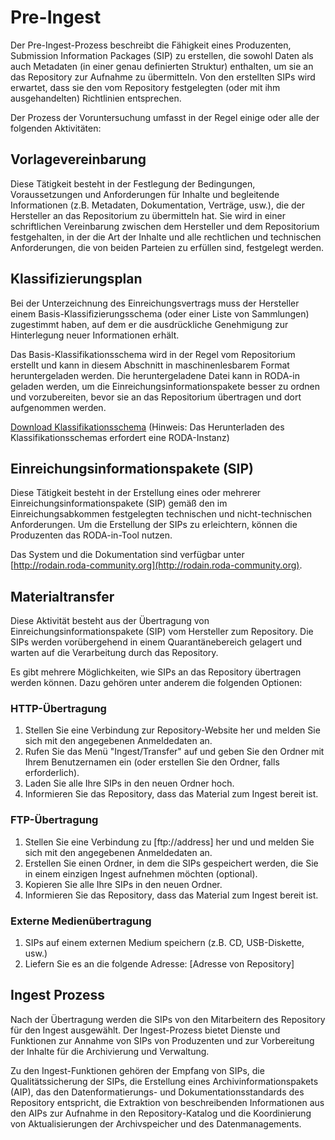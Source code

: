 # Pre-Ingest

Der Pre-Ingest-Prozess beschreibt die Fähigkeit eines Produzenten, Submission Information Packages (SIP) zu erstellen, die sowohl Daten als auch Metadaten (in einer genau definierten Struktur) enthalten, um sie an das Repository zur Aufnahme zu übermitteln. Von den erstellten SIPs wird erwartet, dass sie den vom Repository festgelegten (oder mit ihm ausgehandelten) Richtlinien entsprechen.

Der Prozess der Voruntersuchung umfasst in der Regel einige oder alle der folgenden Aktivitäten:

## Vorlagevereinbarung

Diese Tätigkeit besteht in der Festlegung der Bedingungen, Voraussetzungen und Anforderungen für Inhalte und begleitende Informationen (z.B. Metadaten, Dokumentation, Verträge, usw.), die der Hersteller an das Repositorium zu übermitteln hat. Sie wird in einer schriftlichen Vereinbarung zwischen dem Hersteller und dem Repositorium festgehalten, in der die Art der Inhalte und alle rechtlichen und technischen Anforderungen, die von beiden Parteien zu erfüllen sind, festgelegt werden.

## Klassifizierungsplan

Bei der Unterzeichnung des Einreichungsvertrags muss der Hersteller einem Basis-Klassifizierungsschema (oder einer Liste von Sammlungen) zugestimmt haben, auf dem er die ausdrückliche Genehmigung zur Hinterlegung neuer Informationen erhält.

Das Basis-Klassifikationsschema wird in der Regel vom Repositorium erstellt und kann in diesem Abschnitt in maschinenlesbarem Format heruntergeladen werden. Die heruntergeladene Datei kann in RODA-in geladen werden, um die Einreichungsinformationspakete besser zu ordnen und vorzubereiten, bevor sie an das Repositorium übertragen und dort aufgenommen werden.

[Download Klassifikationsschema](/api/v2/classification-plans) (Hinweis: Das Herunterladen des Klassifikationsschemas erfordert eine RODA-Instanz)

## Einreichungsinformationspakete (SIP)

Diese Tätigkeit besteht in der Erstellung eines oder mehrerer Einreichungsinformationspakete (SIP) gemäß den im Einreichungsabkommen festgelegten technischen und nicht-technischen Anforderungen. Um die Erstellung der SIPs zu erleichtern, können die Produzenten das RODA-in-Tool nutzen.

Das System und die Dokumentation sind verfügbar unter [http://rodain.roda-community.org](http://rodain.roda-community.org).


## Materialtransfer

Diese Aktivität besteht aus der Übertragung von Einreichungsinformationspakete (SIP) vom Hersteller zum Repository. Die SIPs werden vorübergehend in einem Quarantänebereich gelagert und warten auf die Verarbeitung durch das Repository.

Es gibt mehrere Möglichkeiten, wie SIPs an das Repository übertragen werden können. Dazu gehören unter anderem die folgenden Optionen:

### HTTP-Übertragung

1. Stellen Sie eine Verbindung zur Repository-Website her und melden Sie sich mit den angegebenen Anmeldedaten an.
2. Rufen Sie das Menü "Ingest/Transfer" auf und geben Sie den Ordner mit Ihrem Benutzernamen ein (oder erstellen Sie den Ordner, falls erforderlich).
3. Laden Sie alle Ihre SIPs in den neuen Ordner hoch.
4. Informieren Sie das Repository, dass das Material zum Ingest bereit ist.

### FTP-Übertragung

1. Stellen Sie eine Verbindung zu [ftp://address] her und und melden Sie sich mit den angegebenen Anmeldedaten an.
2. Erstellen Sie einen Ordner, in dem die SIPs gespeichert werden, die Sie in einem einzigen Ingest aufnehmen möchten (optional).
3. Kopieren Sie alle Ihre SIPs in den neuen Ordner.
4. Informieren Sie das Repository, dass das Material zum Ingest bereit ist.

### Externe Medienübertragung

1. SIPs auf einem externen Medium speichern (z.B. CD, USB-Diskette, usw.)
2. Liefern Sie es an die folgende Adresse: [Adresse von Repository]

## Ingest Prozess

Nach der Übertragung werden die SIPs von den Mitarbeitern des Repository für den Ingest ausgewählt. Der Ingest-Prozess bietet Dienste und Funktionen zur Annahme von SIPs von Produzenten und zur Vorbereitung der Inhalte für die Archivierung und Verwaltung.

Zu den Ingest-Funktionen gehören der Empfang von SIPs, die Qualitätssicherung der SIPs, die Erstellung eines Archivinformationspakets (AIP), das den Datenformatierungs- und Dokumentationsstandards des Repository entspricht, die Extraktion von beschreibenden Informationen aus den AIPs zur Aufnahme in den Repository-Katalog und die Koordinierung von Aktualisierungen der Archivspeicher und des Datenmanagements.

